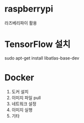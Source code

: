 # raspberrypi
라즈베리파이 활용
# TensorFlow 설치
sudo apt-get install libatlas-base-dev
# Docker
1. 도커 설치
2. 이미지 파일 pull
3. 네트워크 설정
4. 이미지 실행
5. 기타 
